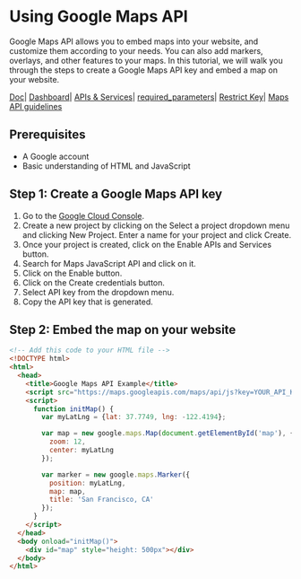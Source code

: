 # Using Google Maps API
Google Maps API allows you to embed maps into your website, and customize them according to your needs.
You can also add markers, overlays, and other features to your maps.
In this tutorial, we will walk you through the steps to create a Google Maps API key and embed a map on your website.


[Doc](https://developers.google.com/maps/documentation/javascript/overview#Dynamic)| 
[Dashboard](https://console.cloud.google.com/home/dashboard?project=bionic-flux-358320)| 
[APIs & Services](https://console.cloud.google.com/apis/credentials?project=bionic-flux-358320)| 
[required_parameters](https://developers.google.com/maps/documentation/javascript/url-params#required_parameters)| 
[Restrict Key](https://developers.google.com/maps/api-security-best-practices#restricting-api-keys)| 
[Maps API guidelines](https://console.developers.google.com/cloud-resource-manager?pli=1)

## Prerequisites
- A Google account
- Basic understanding of HTML and JavaScript

## Step 1: Create a Google Maps API key

01. Go to the [Google Cloud Console](https://console.cloud.google.com/).
02. Create a new project by clicking on the Select a project dropdown menu and clicking New Project. Enter a name for your project and click Create.
03. Once your project is created, click on the Enable APIs and Services button.
04. Search for Maps JavaScript API and click on it.
05. Click on the Enable button.
06. Click on the Create credentials button.
07. Select API key from the dropdown menu.
08. Copy the API key that is generated.


## Step 2: Embed the map on your website
```html
<!-- Add this code to your HTML file -->
<!DOCTYPE html>
<html>
  <head>
    <title>Google Maps API Example</title>
    <script src="https://maps.googleapis.com/maps/api/js?key=YOUR_API_KEY"></script>
    <script>
      function initMap() {
        var myLatLng = {lat: 37.7749, lng: -122.4194};

        var map = new google.maps.Map(document.getElementById('map'), {
          zoom: 12,
          center: myLatLng
        });

        var marker = new google.maps.Marker({
          position: myLatLng,
          map: map,
          title: 'San Francisco, CA'
        });
      }
    </script>
  </head>
  <body onload="initMap()">
    <div id="map" style="height: 500px"></div>
  </body>
</html>

```
